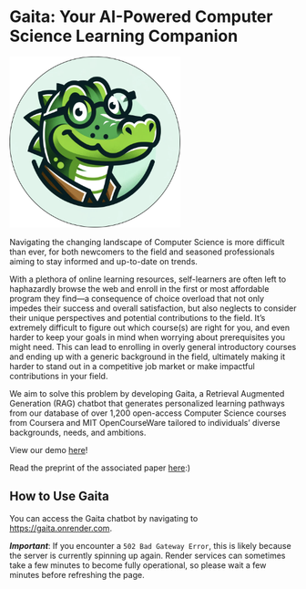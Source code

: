 # Gaita: Your AI-Powered Computer Science Learning Companion
<img src="https://github.com/Lois-Wong/gaita/blob/6be491fd93bd48d0b2db109c0001a381fdb976a8/static/gaita_logo.png" alt="gaita_logo" width="300"/>

Navigating the changing landscape of Computer Science is more difficult than ever, for both newcomers to the field and seasoned professionals aiming to stay informed and up-to-date on trends. 

With a plethora of online learning resources, self-learners are often left to haphazardly browse the web and enroll in the first or most affordable program they find—a consequence of choice overload that not only impedes their success and overall satisfaction, but also neglects to consider their unique perspectives and potential contributions to the field. It’s extremely difficult to figure out which course(s) are right for you, and even harder to keep your goals in mind when worrying about prerequisites you might need. This can lead to enrolling in overly general introductory courses and ending up with a generic background in the field, ultimately making it harder to stand out in a competitive job market or make impactful contributions in your field. 

We aim to solve this problem by developing Gaita, a Retrieval Augmented Generation (RAG) chatbot that generates personalized learning pathways from our database of over 1,200 open-access Computer Science courses from Coursera and MIT OpenCourseWare tailored to individuals’ diverse backgrounds, needs, and ambitions. 

View our demo [here](https://www.youtube.com/watch?v=w2K40FYflj8)! 


Read the preprint of the associated paper [here](https://lnkd.in/eDBZadGz):) 

## How to Use Gaita 

You can access the Gaita chatbot by navigating to https://gaita.onrender.com.

**_Important_**: If you encounter a ```502 Bad Gateway Error```, this is likely because the server is currently spinning up again. Render services can sometimes take a few minutes to become fully operational, so please wait a few minutes before refreshing the page.



